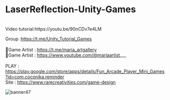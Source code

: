 # LaserReflection-Unity-Games
<br />
Video tutorial:https://youtu.be/90nCDv7e4LM<br />

Group :https://t.me/Unity_Tutorial_Games<br /><br />
🎨Game Artist : https://t.me/maria_artgallery<br />
🎨Game Artist : https://www.youtube.com/@mariaartist___  <br /><br />
PLAY : https://play.google.com/store/apps/details/Fun_Arcade_Player_Mini_Games?id=com.coconika.reminder<br />
Site : https://www.rarecreativities.com/game-design <br />

![banner47](https://user-images.githubusercontent.com/83016119/216286726-90894e41-71f0-4252-8fd9-70b3a4248261.png)
